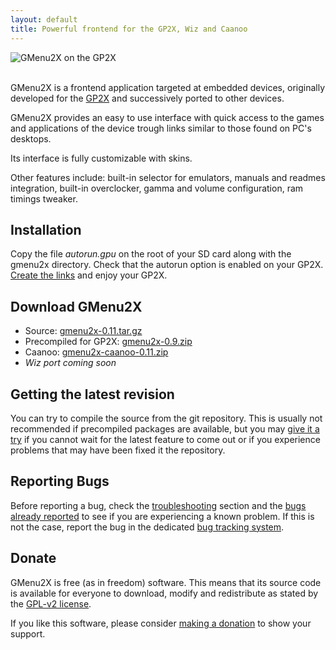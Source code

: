 ```yaml
---
layout: default
title: Powerful frontend for the GP2X, Wiz and Caanoo
---
```


<div id="slideshow">
<img src="/gmenu2x/images/gmenu2x-gp2x.png" alt="GMenu2X on the GP2X" />
<img src="/gmenu2x/images/gmenu2x-gp2xf200.png" alt="GMenu2X on the GP2X F200" style="visibility:hidden" />
<img src="/gmenu2x/images/gmenu2x-gp2x-wiz.png" alt="GMenu2X on the GP2X Wiz" style="visibility:hidden" />
<img src="/gmenu2x/images/gmenu2x-caanoo-blue.png" alt="GMenu2X on the Caanoo" style="visibility:hidden" />
</div>

GMenu2X is a frontend application targeted at embedded devices, originally developed for the [GP2X](http://en.wikipedia.org/wiki/GP2X) and successively ported to other devices.

GMenu2X provides an easy to use interface with quick access to the games and applications of the device trough links similar to those found on PC's desktops.

Its interface is fully customizable with skins.

Other features include: built-in selector for emulators, manuals and readmes integration, built-in overclocker, gamma and volume configuration, ram timings tweaker.

## Installation
Copy the file *autorun.gpu* on the root of your SD card along with the gmenu2x directory.
Check that the autorun option is enabled on your GP2X.
[Create the links](documentation/#Links) and enjoy your GP2X.

## Download GMenu2X
* Source: [gmenu2x-0.11.tar.gz](https://github.com/mtorromeo/gmenu2x/tarball/v0.11)
* Precompiled for GP2X: [gmenu2x-0.9.zip](http://prdownloads.sourceforge.net/gmenu2x/gmenu2x-0.9.zip?download)
* Caanoo: [gmenu2x-caanoo-0.11.zip](https://github.com/downloads/mtorromeo/gmenu2x/gmenu2x-caanoo-0.11.zip)
* *Wiz port coming soon*

## Getting the latest revision
You can try to compile the source from the git repository. This is usually not recommended if precompiled packages are available, but you may [give it a try](documentation/compilation-instructions.html) if you cannot wait for the latest feature to come out or if you experience problems that may have been fixed it the repository.

## Reporting Bugs
Before reporting a bug, check the [troubleshooting](troubleshooting.html) section and the [bugs already reported](http://github.com/mtorromeo/gmenu2x/issues) to see if you are experiencing a known problem. If this is not the case, report the bug in the dedicated [bug tracking system](http://github.com/mtorromeo/gmenu2x/issues).

## Donate
GMenu2X is free (as in freedom) software. This means that its source code is available for everyone to download, modify and redistribute as stated by the [GPL-v2 license](http://www.gnu.org/licenses/gpl2.html).

If you like this software, please consider [making a donation](https://www.paypal.com/cgi-bin/webscr?cmd=_xclick&business=massimiliano.torromeo@gmail.com&item_name=GMenu2X%20Donation&lc=GB&currency_code=EUR) to show your support.
